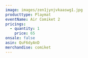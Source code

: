 ```yaml
---
image: images/zen1jynjvkaaswg1.jpg
producttype: Playmat
eventName: Air Comiket 2
pricings:
  - quantity: 1
    price: 65
onsale: false
asin: QuF6dyAnD
merchandise: comiket
---
```

